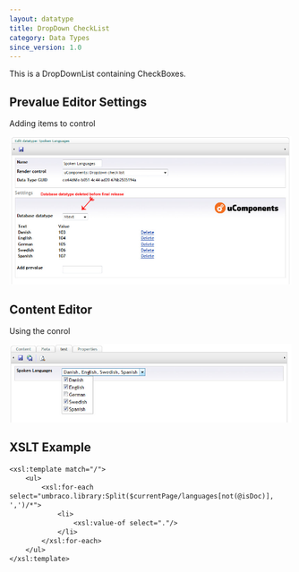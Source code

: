 ```yaml
---
layout: datatype
title: DropDown CheckList
category: Data Types
since_version: 1.0
---
```


This is a DropDownList containing CheckBoxes.

## Prevalue Editor Settings

Adding items to control

![Prevalue Editor](PreValueEditor.jpg)

## Content Editor

Using the conrol

![Content Editor](DataEditor.jpg)

## XSLT Example

	<xsl:template match="/">
		<ul>
			<xsl:for-each select="umbraco.library:Split($currentPage/languages[not(@isDoc)], ',')/*">
				<li>
					<xsl:value-of select="."/>
				</li>
			</xsl:for-each>
		</ul>
	</xsl:template>

